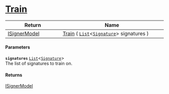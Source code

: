 # [Train](./WeightedClassifier--Train.md)



| Return<div><a href="#"><img width=225></a></div> | Name<div><a href="#"><img width=525></a></div> | 
| --- | --- | 
| [ISignerModel](./../../../Pipeline/ISignerModel.md) | [Train](./WeightedClassifier--Train.md) ( [`List`](https://docs.microsoft.com/en-us/dotnet/api/System.Collections.Generic.List-1)\<[`Signature`](./../../../Signature.md)> signatures ) | 


#### Parameters
**`signatures`**  [`List`](https://docs.microsoft.com/en-us/dotnet/api/System.Collections.Generic.List-1)\<[`Signature`](./../../../Signature.md)><br>The list of signatures to train on.
#### Returns
[ISignerModel](./../../../Pipeline/ISignerModel.md)<br>
